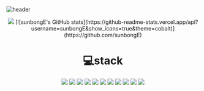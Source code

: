 
![header](https://capsule-render.vercel.app/api?type=Waving&color=&height=300&section=header&text=TaeHo%20GitHub&fontSize=90)
<div align="center">
<img src="https://github-readme-stats.vercel.app/api/top-langs/?username=sunbongE&layout=compact">
[![sunbongE's GitHub stats](https://github-readme-stats.vercel.app/api?username=sunbongE&show_icons=true&theme=cobalt)](https://github.com/sunbongE)
</div>

<div align="center">
    <h1> 💻stack</h1>
    <img src="https://img.shields.io/badge/Python-3776AB?style=flat&logo=Python&logoColor=white"/>
    <img src="https://img.shields.io/badge/Django-092E20?style=flat&logo=Django&logoColor=white" />
	<img src="https://img.shields.io/badge/JavaScript-F7DF1E?style=flat&logo=JavaScript&logoColor=white" />
	<img src="https://img.shields.io/badge/HTML5-E34F26?style=flat&logo=HTML5&logoColor=white" />
	<img src="https://img.shields.io/badge/CSS3-1572B6?style=flat&logo=CSS3&logoColor=white" />
	<img src="https://img.shields.io/badge/Sass-CC6699?style=flat&logo=Sass&logoColor=white" />
	<img src="https://img.shields.io/badge/Selenium-43B02A?style=flat&logo=Selenium&logoColor=white" />
	<img src="https://img.shields.io/badge/SQLite-003B57?style=flat&logo=SQLite&logoColor=white" />
	<img src="https://img.shields.io/badge/PostgreSQL-4169E1?style=flat&logo=PostgreSQL&logoColor=white" />
	<img src="https://img.shields.io/badge/Amazon S3-569A31?style=flat&logo=Amazon S3&logoColor=white" />
	<img src="https://img.shields.io/badge/Amazon RDS-527FFF?style=flat&logo=Amazon RDS&logoColor=white" />		
</div>


	

